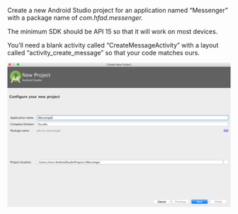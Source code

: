 Create a new Android Studio project for an application named “Messenger” with a package name of *com.hfad.messenger.* 

The minimum SDK should be API 15 so that it will work on most devices. 

You’ll need a blank activity called “CreateMessageActivity” with a layout called “activity_create_message” so that your code matches ours.

![](.guides/img/3new.png)
